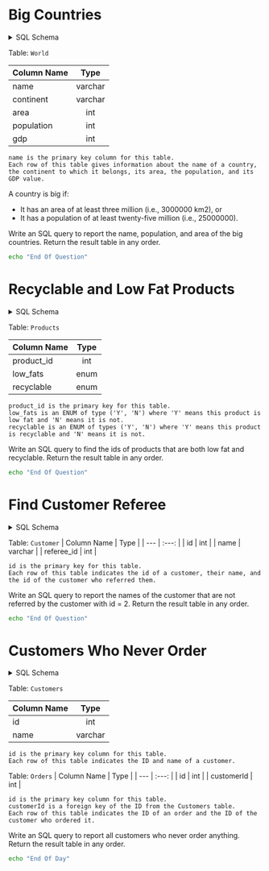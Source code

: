 # Big Countries

<details>
<summary>SQL Schema</summary>

```sql
Create table If Not Exists World (name varchar(255), continent varchar(255), area int, population int, gdp int)
Truncate table World
insert into World (name, continent, area, population, gdp) values ('Afghanistan', 'Asia', '652230', '25500100', '20343000000')
insert into World (name, continent, area, population, gdp) values ('Albania', 'Europe', '28748', '2831741', '12960000000')
insert into World (name, continent, area, population, gdp) values ('Algeria', 'Africa', '2381741', '37100000', '188681000000')
insert into World (name, continent, area, population, gdp) values ('Andorra', 'Europe', '468', '78115', '3712000000')
insert into World (name, continent, area, population, gdp) values ('Angola', 'Africa', '1246700', '20609294', '100990000000')
```
</details>

Table: `World`

| Column Name | Type    |
|---          |  :---:  |
| name        | varchar |
| continent   | varchar |
| area        | int     |
| population  | int     |
| gdp         | int     |

```
name is the primary key column for this table.
Each row of this table gives information about the name of a country, the continent to which it belongs, its area, the population, and its GDP value.
```

A country is big if:
- It has an area of at least three million (i.e., 3000000 km2), or
- It has a population of at least twenty-five million (i.e., 25000000).

Write an SQL query to report the name, population, and area of the big countries.
Return the result table in any order.

~~~bash
echo "End Of Question"
~~~

# Recyclable and Low Fat Products

<details>
<summary>SQL Schema</summary>

```sql
Create table If Not Exists Products (product_id int, low_fats ENUM('Y', 'N'), recyclable ENUM('Y','N'))
Truncate table Products
insert into Products (product_id, low_fats, recyclable) values ('0', 'Y', 'N')
insert into Products (product_id, low_fats, recyclable) values ('1', 'Y', 'Y')
insert into Products (product_id, low_fats, recyclable) values ('2', 'N', 'Y')
insert into Products (product_id, low_fats, recyclable) values ('3', 'Y', 'Y')
insert into Products (product_id, low_fats, recyclable) values ('4', 'N', 'N')
```
</details>

Table: `Products`

|   Column Name     |   Type    |
|   ---             |   :---:   |
|   product_id      |   int     |
|   low_fats        |   enum    |
|   recyclable      |   enum    |  

```
product_id is the primary key for this table.
low_fats is an ENUM of type ('Y', 'N') where 'Y' means this product is low fat and 'N' means it is not.
recyclable is an ENUM of types ('Y', 'N') where 'Y' means this product is recyclable and 'N' means it is not.
```

Write an SQL query to find the ids of products that are both low fat and recyclable.
Return the result table in any order.

~~~bash
echo "End Of Question"
~~~

# Find Customer Referee

<details>
<summary>SQL Schema</summary>

```sql
Create table If Not Exists Customer (id int, name varchar(25), referee_id int)
Truncate table Customer
insert into Customer (id, name, referee_id) values ('1', 'Will', 'None')
insert into Customer (id, name, referee_id) values ('2', 'Jane', 'None')
insert into Customer (id, name, referee_id) values ('3', 'Alex', '2')
insert into Customer (id, name, referee_id) values ('4', 'Bill', 'None')
insert into Customer (id, name, referee_id) values ('5', 'Zack', '1')
insert into Customer (id, name, referee_id) values ('6', 'Mark', '2')4
```
</details>

Table: `Customer`
|   Column Name     |   Type    |
|   ---             |   :---:   |
|   id              |   int     |
|   name            |   varchar |
|   referee_id      |   int     |

```
id is the primary key for this table.
Each row of this table indicates the id of a customer, their name, and the id of the customer who referred them.
```

Write an SQL query to report the names of the customer that are not referred by the customer with id = 2.
Return the result table in any order.

~~~bash
echo "End Of Question"
~~~

# Customers Who Never Order

<details>
<summary>SQL Schema</summary>

```sql
Create table If Not Exists Customers (id int, name varchar(255))
Create table If Not Exists Orders (id int, customerId int)
Truncate table Customers
insert into Customers (id, name) values ('1', 'Joe')
insert into Customers (id, name) values ('2', 'Henry')
insert into Customers (id, name) values ('3', 'Sam')
insert into Customers (id, name) values ('4', 'Max')
Truncate table Orders
insert into Orders (id, customerId) values ('1', '3')
insert into Orders (id, customerId) values ('2', '1')
```
</details>

Table: `Customers`

|   Column Name     |   Type    |
|   ---             |   :---:   |
|   id              |   int     |
|   name            |   varchar |

```
id is the primary key column for this table.
Each row of this table indicates the ID and name of a customer.
```

Table: `Orders`
|   Column Name     |   Type    |
|   ---             |   :---:   |
|   id              |   int     |
|   customerId      |   int     |

```
id is the primary key column for this table.
customerId is a foreign key of the ID from the Customers table.
Each row of this table indicates the ID of an order and the ID of the customer who ordered it.
```

Write an SQL query to report all customers who never order anything.
Return the result table in any order.

~~~bash
echo "End Of Day"
~~~